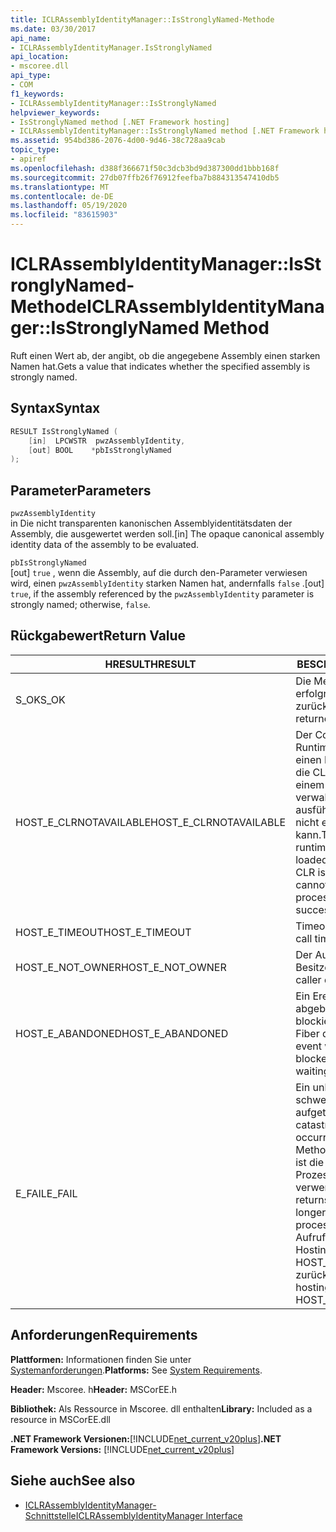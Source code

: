 ```yaml
---
title: ICLRAssemblyIdentityManager::IsStronglyNamed-Methode
ms.date: 03/30/2017
api_name:
- ICLRAssemblyIdentityManager.IsStronglyNamed
api_location:
- mscoree.dll
api_type:
- COM
f1_keywords:
- ICLRAssemblyIdentityManager::IsStronglyNamed
helpviewer_keywords:
- IsStronglyNamed method [.NET Framework hosting]
- ICLRAssemblyIdentityManager::IsStronglyNamed method [.NET Framework hosting]
ms.assetid: 954bd386-2076-4d00-9d46-38c728aa9cab
topic_type:
- apiref
ms.openlocfilehash: d388f366671f50c3dcb3bd9d387300dd1bbb168f
ms.sourcegitcommit: 27db07ffb26f76912feefba7b884313547410db5
ms.translationtype: MT
ms.contentlocale: de-DE
ms.lasthandoff: 05/19/2020
ms.locfileid: "83615903"
---
```

# <a name="iclrassemblyidentitymanagerisstronglynamed-method"></a><span data-ttu-id="8700a-102">ICLRAssemblyIdentityManager::IsStronglyNamed-Methode</span><span class="sxs-lookup"><span data-stu-id="8700a-102">ICLRAssemblyIdentityManager::IsStronglyNamed Method</span></span>
<span data-ttu-id="8700a-103">Ruft einen Wert ab, der angibt, ob die angegebene Assembly einen starken Namen hat.</span><span class="sxs-lookup"><span data-stu-id="8700a-103">Gets a value that indicates whether the specified assembly is strongly named.</span></span>  
  
## <a name="syntax"></a><span data-ttu-id="8700a-104">Syntax</span><span class="sxs-lookup"><span data-stu-id="8700a-104">Syntax</span></span>  
  
```cpp  
RESULT IsStronglyNamed (  
    [in]  LPCWSTR  pwzAssemblyIdentity,  
    [out] BOOL    *pbIsStronglyNamed  
);  
```  
  
## <a name="parameters"></a><span data-ttu-id="8700a-105">Parameter</span><span class="sxs-lookup"><span data-stu-id="8700a-105">Parameters</span></span>  
 `pwzAssemblyIdentity`  
 <span data-ttu-id="8700a-106">in Die nicht transparenten kanonischen Assemblyidentitätsdaten der Assembly, die ausgewertet werden soll.</span><span class="sxs-lookup"><span data-stu-id="8700a-106">[in] The opaque canonical assembly identity data of the assembly to be evaluated.</span></span>  
  
 `pbIsStronglyNamed`  
 <span data-ttu-id="8700a-107">[out] `true` , wenn die Assembly, auf die durch den-Parameter verwiesen wird, einen `pwzAssemblyIdentity` starken Namen hat, andernfalls `false` .</span><span class="sxs-lookup"><span data-stu-id="8700a-107">[out] `true`, if the assembly referenced by the `pwzAssemblyIdentity` parameter is strongly named; otherwise, `false`.</span></span>  
  
## <a name="return-value"></a><span data-ttu-id="8700a-108">Rückgabewert</span><span class="sxs-lookup"><span data-stu-id="8700a-108">Return Value</span></span>  
  
|<span data-ttu-id="8700a-109">HRESULT</span><span class="sxs-lookup"><span data-stu-id="8700a-109">HRESULT</span></span>|<span data-ttu-id="8700a-110">BESCHREIBUNG</span><span class="sxs-lookup"><span data-stu-id="8700a-110">Description</span></span>|  
|-------------|-----------------|  
|<span data-ttu-id="8700a-111">S_OK</span><span class="sxs-lookup"><span data-stu-id="8700a-111">S_OK</span></span>|<span data-ttu-id="8700a-112">Die Methode wurde erfolgreich zurückgegeben.</span><span class="sxs-lookup"><span data-stu-id="8700a-112">The method returned successfully.</span></span>|  
|<span data-ttu-id="8700a-113">HOST_E_CLRNOTAVAILABLE</span><span class="sxs-lookup"><span data-stu-id="8700a-113">HOST_E_CLRNOTAVAILABLE</span></span>|<span data-ttu-id="8700a-114">Der Common Language Runtime (CLR) wurde nicht in einen Prozess geladen, oder die CLR befindet sich in einem Zustand, in dem Sie verwalteten Code nicht ausführen oder den-Befehl nicht erfolgreich verarbeiten kann.</span><span class="sxs-lookup"><span data-stu-id="8700a-114">The common language runtime (CLR) has not been loaded into a process, or the CLR is in a state in which it cannot run managed code or process the call successfully.</span></span>|  
|<span data-ttu-id="8700a-115">HOST_E_TIMEOUT</span><span class="sxs-lookup"><span data-stu-id="8700a-115">HOST_E_TIMEOUT</span></span>|<span data-ttu-id="8700a-116">Timeout des Aufrufes.</span><span class="sxs-lookup"><span data-stu-id="8700a-116">The call timed out.</span></span>|  
|<span data-ttu-id="8700a-117">HOST_E_NOT_OWNER</span><span class="sxs-lookup"><span data-stu-id="8700a-117">HOST_E_NOT_OWNER</span></span>|<span data-ttu-id="8700a-118">Der Aufrufer ist nicht Besitzer der Sperre.</span><span class="sxs-lookup"><span data-stu-id="8700a-118">The caller does not own the lock.</span></span>|  
|<span data-ttu-id="8700a-119">HOST_E_ABANDONED</span><span class="sxs-lookup"><span data-stu-id="8700a-119">HOST_E_ABANDONED</span></span>|<span data-ttu-id="8700a-120">Ein Ereignis wurde abgebrochen, während ein blockierter Thread oder eine Fiber darauf wartete.</span><span class="sxs-lookup"><span data-stu-id="8700a-120">An event was canceled while a blocked thread or fiber was waiting on it.</span></span>|  
|<span data-ttu-id="8700a-121">E_FAIL</span><span class="sxs-lookup"><span data-stu-id="8700a-121">E_FAIL</span></span>|<span data-ttu-id="8700a-122">Ein unbekannter schwerwiegender Fehler ist aufgetreten.</span><span class="sxs-lookup"><span data-stu-id="8700a-122">An unknown catastrophic failure occurred.</span></span> <span data-ttu-id="8700a-123">Wenn eine Methode E_FAIL zurückgibt, ist die CLR innerhalb des Prozesses nicht mehr verwendbar.</span><span class="sxs-lookup"><span data-stu-id="8700a-123">If a method returns E_FAIL, the CLR is no longer usable within the process.</span></span> <span data-ttu-id="8700a-124">Nachfolgende Aufrufe von Hostingmethoden geben HOST_E_CLRNOTAVAILABLE zurück.</span><span class="sxs-lookup"><span data-stu-id="8700a-124">Subsequent calls to hosting methods return HOST_E_CLRNOTAVAILABLE.</span></span>|  
  
## <a name="requirements"></a><span data-ttu-id="8700a-125">Anforderungen</span><span class="sxs-lookup"><span data-stu-id="8700a-125">Requirements</span></span>  
 <span data-ttu-id="8700a-126">**Plattformen:** Informationen finden Sie unter [Systemanforderungen](../../get-started/system-requirements.md).</span><span class="sxs-lookup"><span data-stu-id="8700a-126">**Platforms:** See [System Requirements](../../get-started/system-requirements.md).</span></span>  
  
 <span data-ttu-id="8700a-127">**Header:** Mscoree. h</span><span class="sxs-lookup"><span data-stu-id="8700a-127">**Header:** MSCorEE.h</span></span>  
  
 <span data-ttu-id="8700a-128">**Bibliothek:** Als Ressource in Mscoree. dll enthalten</span><span class="sxs-lookup"><span data-stu-id="8700a-128">**Library:** Included as a resource in MSCorEE.dll</span></span>  
  
 <span data-ttu-id="8700a-129">**.NET Framework Versionen:**[!INCLUDE[net_current_v20plus](../../../../includes/net-current-v20plus-md.md)]</span><span class="sxs-lookup"><span data-stu-id="8700a-129">**.NET Framework Versions:** [!INCLUDE[net_current_v20plus](../../../../includes/net-current-v20plus-md.md)]</span></span>  
  
## <a name="see-also"></a><span data-ttu-id="8700a-130">Siehe auch</span><span class="sxs-lookup"><span data-stu-id="8700a-130">See also</span></span>

- [<span data-ttu-id="8700a-131">ICLRAssemblyIdentityManager-Schnittstelle</span><span class="sxs-lookup"><span data-stu-id="8700a-131">ICLRAssemblyIdentityManager Interface</span></span>](iclrassemblyidentitymanager-interface.md)
